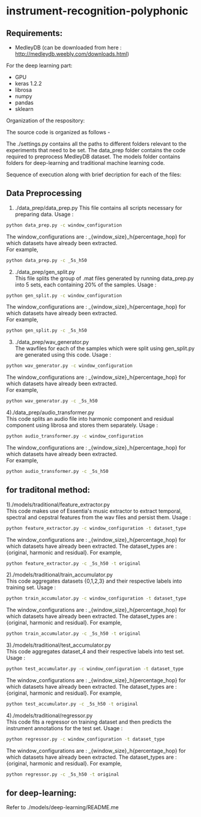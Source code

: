 # instrument-recognition-polyphonic
## Requirements: 
* MedleyDB (can be downloaded from here : http://medleydb.weebly.com/downloads.html)

For the deep learning part:
* GPU 
* keras 1.2.2
* librosa
* numpy
* pandas
* sklearn

Organization of the respository:  

The source code is organized as follows -  

The ./settings.py contains all the paths to different folders relevant to the experiments that need to be set. The data_prep folder contains the code required to preprocess MedleyDB dataset. The models folder contains folders for deep-learning and traditional machine learning code.

Sequence of execution along with brief decription for each of the files:  

## Data Preprocessing  
1) ./data_prep/data_prep.py 
This file contains all scripts necessary for preparing data.
Usage :
```bash
python data_prep.py -c window_configuration
```
The window_configurations are : _{window_size}_h{percentage_hop} for which datasets have already been extracted.  
For example,
```bash
python data_prep.py -c _5s_h50

```

2) ./data_prep/gen_split.py  
This file splits the group of .mat files generated by running data_prep.py into 5 sets, each containing 20% of the samples.
Usage :
```bash
python gen_split.py -c window_configuration
```
The window_configurations are : _{window_size}_h{percentage_hop} for which datasets have already been extracted.  
For example,
```bash
python gen_split.py -c _5s_h50

```

3) ./data_prep/wav_generator.py  
The wavfiles for each of the samples which were split using gen_split.py are generated using this code.
Usage :
```bash
python wav_generator.py -c window_configuration
```
The window_configurations are : _{window_size}_h{percentage_hop} for which datasets have already been extracted.  
For example,
```bash
python wav_generator.py -c _5s_h50

```

4)./data_prep/audio_transformer.py  
This code splits an audio file into harmonic component and residual component using librosa and stores them separately.
Usage :
```bash
python audio_transformer.py -c window_configuration
```
The window_configurations are : _{window_size}_h{percentage_hop} for which datasets have already been extracted.  
For example,
```bash
python audio_transformer.py -c _5s_h50

```

## for traditonal method:  
1)./models/traditional/feature_extractor.py  
This code makes use of Essentia's music extractor to extract temporal, spectral and cepstral features from the wav files and persist them.
Usage :
```bash
python feature_extractor.py -c window_configuration -t dataset_type

```
The window_configurations are : _{window_size}_h{percentage_hop} for which datasets have already been extracted. The dataset_types are : {original, harmonic and residual}.
For example,
```bash
python feature_extractor.py -c _5s_h50 -t original

```

2)./models/traditional/train_accumulator.py  
This code aggregates datasets {0,1,2,3} and their respective labels into training set.
Usage :
```bash
python train_accumulator.py -c window_configuration -t dataset_type

```
The window_configurations are : _{window_size}_h{percentage_hop} for which datasets have already been extracted. The dataset_types are : {original, harmonic and residual}.
For example,
```bash
python train_accumulator.py -c _5s_h50 -t original

```

3)./models/traditional/test_accumulator.py  
This code aggregates dataset_4 and their respective labels into test set.
Usage :
```bash
python test_accumulator.py -c window_configuration -t dataset_type

```
The window_configurations are : _{window_size}_h{percentage_hop} for which datasets have already been extracted. The dataset_types are : {original, harmonic and residual}.
For example,
```bash
python test_accumulator.py -c _5s_h50 -t original

```

4)./models/traditional/regressor.py  
This code fits a regressor on training dataset and then predicts the instrument annotations for the test set.
Usage :
```bash
python regressor.py -c window_configuration -t dataset_type

```
The window_configurations are : _{window_size}_h{percentage_hop} for which datasets have already been extracted. The dataset_types are : {original, harmonic and residual}.
For example,
```bash
python regressor.py -c _5s_h50 -t original

```

## for deep-learning:  
Refer to ./models/deep-learning/README.me

